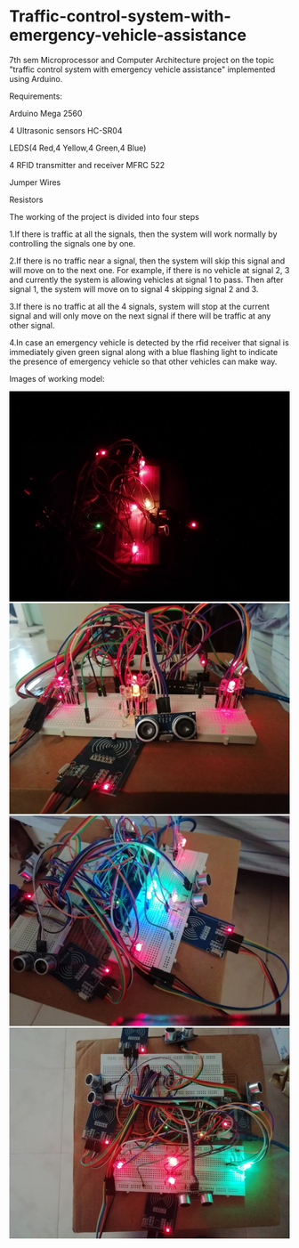 # Traffic-control-system-with-emergency-vehicle-assistance
7th sem Microprocessor and Computer Architecture project on the topic  "traffic control system with emergency vehicle assistance" implemented using Arduino.

Requirements:

Arduino Mega 2560

4 Ultrasonic sensors HC-SR04


LEDS(4 Red,4 Yellow,4 Green,4 Blue)

4 RFID transmitter and receiver MFRC 522

Jumper Wires

Resistors

The working of the project is divided into four steps

1.If there is traffic at all the signals, then the system will work normally by controlling the signals one by one.

2.If there is no traffic near a signal, then the system will skip this signal and will move on to the next one. For example, if there is no vehicle at signal 2, 3 and currently the system is allowing vehicles at signal 1 to pass. Then after signal 1, the system will move on to signal 4 skipping signal 2 and 3.

3.If there is no traffic at all the 4 signals, system will stop at the current signal and will only move on the next signal if there will be traffic at any other signal.

4.In case an emergency vehicle is detected by the rfid receiver that signal is immediately given green signal along with a blue flashing light to indicate the presence of  emergency vehicle so that other vehicles can make way.


Images of working model:

<img src="https://github.com/Mahesh30158/Traffic-Light-Control-System-With-Emergency-Vehicle-Override-/blob/main/1.jpg"/>
<img src="https://github.com/Mahesh30158/Traffic-Light-Control-System-With-Emergency-Vehicle-Override-/blob/main/2.jpg"/>
<img src="https://github.com/Mahesh30158/Traffic-Light-Control-System-With-Emergency-Vehicle-Override-/blob/main/3.jpg"/>
<img src="https://github.com/Mahesh30158/Traffic-Light-Control-System-With-Emergency-Vehicle-Override-/blob/main/4.jpg"/>
